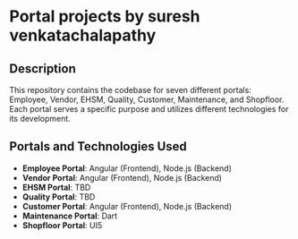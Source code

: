 

# Portal projects by suresh venkatachalapathy

## Description
This repository contains the codebase for seven different portals: Employee, Vendor, EHSM, Quality, Customer, Maintenance, and Shopfloor. Each portal serves a specific purpose and utilizes different technologies for its development.

## Portals and Technologies Used

- **Employee Portal**: Angular (Frontend), Node.js (Backend)
- **Vendor Portal**: Angular (Frontend), Node.js (Backend)
- **EHSM Portal**: TBD
- **Quality Portal**: TBD
- **Customer Portal**: Angular (Frontend), Node.js (Backend)
- **Maintenance Portal**: Dart
- **Shopfloor Portal**: UI5
